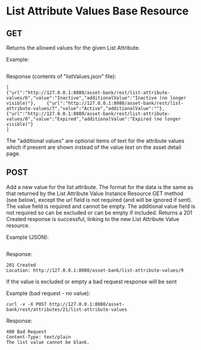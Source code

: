 # List Attribute Values Base Resource
## GET
Returns the allowed values for the given List Attribute.

Example:
```curl -X GET -H "Accept: application/json" http://127.0.0.1:8080/asset-bank/rest/attributes/21/list-attribute-values > listValues.json
```


Response (contents of "listValues.json" file):
```
[
{"url":"http://127.0.0.1:8080/asset-bank/rest/list-attribute-values/6","value":"Inactive","additionalValue":"Inactive (no longer visible)"},	{"url":"http://127.0.0.1:8080/asset-bank/rest/list-attribute-values/7","value":"Active","additionalValue":""},
{"url":"http://127.0.0.1:8080/asset-bank/rest/list-attribute-values/8","value":"Expired","additionalValue":"Expired (no longer visible)"}
]
```

The "additional values" are optional items of text for the attribute values which if present are shown instead of the value text on the asset detail page.
## POST
Add a new value for the list attribute. The format for the data is the same as that returned by the List Attribute Value Instance Resource GET method (see below), except the url field is not required (and will be ignored if sent). The value field is required and cannot be empty. The additional value field is not required so can be excluded or can be empty if included.
Returns a 201 Created response is successful, linking to the new List Attribute Value resource.  

Example (JSON):
```curl -v -X POST -H "Content-type: application/json" --data '{"value":"Delete", "additionalValue":"Expired, reviewed and marked for deletion"}' http://127.0.0.1:8080/asset-bank/rest/attributes/21/list-attribute-values
```

Response:
```
201 Created
Location: http://127.0.0.1:8080/asset-bank/list-attribute-values/9
```
If the value is excluded or empty a bad request response will be sent

Example (bad request - no value):
```
curl -v -X POST http://127.0.0.1:8080/asset-bank/rest/attributes/21/list-attribute-values
```

Response:
```
400 Bad Request
Content-Type: text/plain
The list value cannot be blank.
```
